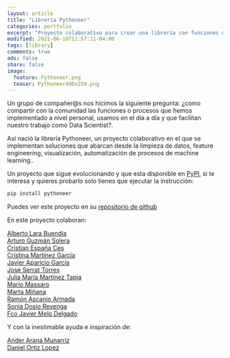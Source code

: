 ```yaml
---
layout: article
title: "Librería Pythoneer"
categories: portfolio
excerpt: "Proyecto colaborativo para crear una librería con funciones útiles en el día a día de un Data Scientist"
modified: 2021-06-10T11:57:11-04:00
tags: [library]
comments: true
ads: false
share: false
image:
  feature: Pythoneer.png
  teaser: Pythoneer400x250.png
---
```


Un grupo de compañer@s nos hicimos la siguiente pregunta: 
¿como compartir con la comunidad las funciones o procesos que hemos implementado a nivel 
personal, usamos en el día a día y que facilitan nuestro trabajo como Data Scientist?.

Así nació la librería Pythoneer, un proyecto colaborativo en el que se implementan soluciones
que abarcan desde la limpieza de datos, feature engineering, visualización, automatización de procesos de machine learning..

Un proyecto que sigue evolucionando y que esta disponible en [PyPI](https://pypi.org/), si te interesa y 
quieres probarlo solo tienes que ejecutar la instrucción:

```python 
pip install pythoneer
```

Puedes ver este proyecto en su [repositorio de github](https://github.com/javapagar/lib_pythoneers)

En este proyecto colaboran:

[Alberto Lara Buendía](https://www.linkedin.com/in/alarab/)  
[Arturo Guzmán Solera](https://www.linkedin.com/in/arturo-guzm%C3%A1n-solera/)  
[Cristian España Ces](https://www.linkedin.com/in/cespanac/)  
[Cristina Martínez García](https://www.linkedin.com/in/cristina-mart%C3%ADnez-garc%C3%ADa-438209170/)   
[Javier Aparicio García](https://www.linkedin.com/in/apariciogarciajavier/)  
[José Serrat Torres](https://www.linkedin.com/in/joseserrat/)  
[Julia María Martínez Tapia](https://www.linkedin.com/in/juliamariamartineztapia/)   
[Mario Massaro](https://www.linkedin.com/in/mariomassaro/)  
[Marta Miñana](https://www.linkedin.com/in/martaminana1203/)   
[Ramón Ascanio Armada](https://www.linkedin.com/in/ram%C3%B3n-ascanio-armada-78196a176/)   
[Sonia Dosio Revenga](https://www.linkedin.com/in/soniadosio/)  
[Fco Javier Melo Delgado](https://www.linkedin.com/in/fcojaviermelo/)   

Y con la inestimable ayuda e inspiración de: 

[Ander Arana Munarriz](https://www.linkedin.com/in/arana95/)  
[Daniel Ortiz Lopez](https://www.linkedin.com/in/daniel-ortiz-l%C3%B3pez/)








